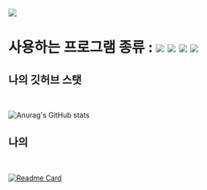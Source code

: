 ### 
<img src="https://capsule-render.vercel.app/api?waving=Rect&color=auto&height=300&section=header&text=welcome&fontSize=90" />


<h1>
사용하는 프로그램 종류 : <img src="https://img.shields.io/badge/-python-blue?logo=python&logoColor=white" /> 
 <img src="https://img.shields.io/badge/-javascript-yellow?logo=javascript&logoColor=white" />
 <img src="https://img.shields.io/badge/-react-skyblue?logo=react&logoColor=white" />
  <img src="https://img.shields.io/badge/-mongoDB-green?logo=mongoDB&logoColor=white" />
 </h1>

<h2>나의 깃허브 스탯</h2>

<br>

![Anurag's GitHub stats](https://github-readme-stats.vercel.app/api?username=qusgmlwo&show_icons=true&theme=radical)

<h2>나의 </h2>
<br>

[![Readme Card](https://github-readme-stats.vercel.app/api/pin/?username=qusgmlwo&repo=alrorithm_prac)](https://github.com/qusgmlwo/alrorithm_prac.git)

<br>
